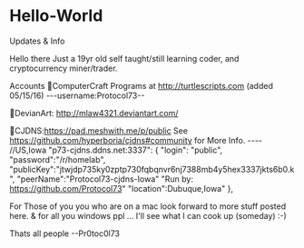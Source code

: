 # Hello-World
Updates &amp; Info

Hello there 
 Just a 19yr old self taught/still learning coder,
 and cryptocurrency miner/trader.
 
Accounts 
ComputerCraft Programs at http://turtlescripts.com (added 05/15/16)
---username:Protocol73--

DevianArt: http://mlaw4321.deviantart.com/ 

CJDNS:https://pad.meshwith.me/p/public
See https://github.com/hyperboria/cjdns#community for More Info. ----
//US,Iowa
"p73-cjdns.ddns.net:3337": {
    "login": "public",
    "password":"/r/homelab",
    "publicKey":"jtwjdp735ky0zptp730fqbqnvr6nj7388mb4y5hex3337jkts6b0.k",
    "peerName":"Protocol73-cjdns-Iowa"
    "Run by: https://github.com/Protocol73"
    "location":Dubuque,Iowa"
},

 
 For Those of you you who are on a mac look forward to more stuff posted here.
 & for all you windows ppl ... I'll see what I can cook up (someday) :-) 
 
 Thats all people
--Pr0toc0l73
